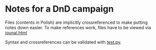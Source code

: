 # Notes for a DnD campaign 

Files (contents in Polish) are implicitly crossreferenced to make putting notes down easier.
To make references work, files have to be viewed via [jounal.html](#https://github.com/nipsufn/nipsufn.github.io/blob/master/journal.html)

Syntax and crossreferences can be validated with [test.py](#https://github.com/nipsufn/dnd-ki/blob/master/test.py).

